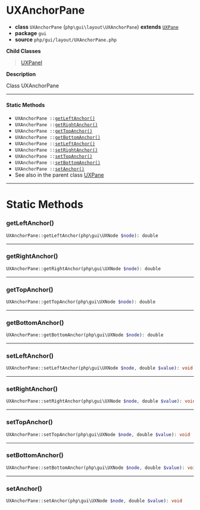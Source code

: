 # UXAnchorPane

- **class** `UXAnchorPane` (`php\gui\layout\UXAnchorPane`) **extends** [`UXPane`](https://github.com/VenityStudio/android/tree/master/jphp-android-ext/api-docs/classes/php/gui/layout/UXPane.md)
- **package** `gui`
- **source** `php/gui/layout/UXAnchorPane.php`

**Child Classes**

> [UXPanel](https://github.com/VenityStudio/android/tree/master/jphp-android-ext/api-docs/classes/php/gui/layout/UXPanel.md)

**Description**

Class UXAnchorPane

---

#### Static Methods

- `UXAnchorPane ::`[`getLeftAnchor()`](#method-getleftanchor)
- `UXAnchorPane ::`[`getRightAnchor()`](#method-getrightanchor)
- `UXAnchorPane ::`[`getTopAnchor()`](#method-gettopanchor)
- `UXAnchorPane ::`[`getBottomAnchor()`](#method-getbottomanchor)
- `UXAnchorPane ::`[`setLeftAnchor()`](#method-setleftanchor)
- `UXAnchorPane ::`[`setRightAnchor()`](#method-setrightanchor)
- `UXAnchorPane ::`[`setTopAnchor()`](#method-settopanchor)
- `UXAnchorPane ::`[`setBottomAnchor()`](#method-setbottomanchor)
- `UXAnchorPane ::`[`setAnchor()`](#method-setanchor)
- See also in the parent class [UXPane](https://github.com/VenityStudio/android/tree/master/jphp-android-ext/api-docs/classes/php/gui/layout/UXPane.md)

---
# Static Methods

<a name="method-getleftanchor"></a>

### getLeftAnchor()
```php
UXAnchorPane::getLeftAnchor(php\gui\UXNode $node): double
```

---

<a name="method-getrightanchor"></a>

### getRightAnchor()
```php
UXAnchorPane::getRightAnchor(php\gui\UXNode $node): double
```

---

<a name="method-gettopanchor"></a>

### getTopAnchor()
```php
UXAnchorPane::getTopAnchor(php\gui\UXNode $node): double
```

---

<a name="method-getbottomanchor"></a>

### getBottomAnchor()
```php
UXAnchorPane::getBottomAnchor(php\gui\UXNode $node): double
```

---

<a name="method-setleftanchor"></a>

### setLeftAnchor()
```php
UXAnchorPane::setLeftAnchor(php\gui\UXNode $node, double $value): void
```

---

<a name="method-setrightanchor"></a>

### setRightAnchor()
```php
UXAnchorPane::setRightAnchor(php\gui\UXNode $node, double $value): void
```

---

<a name="method-settopanchor"></a>

### setTopAnchor()
```php
UXAnchorPane::setTopAnchor(php\gui\UXNode $node, double $value): void
```

---

<a name="method-setbottomanchor"></a>

### setBottomAnchor()
```php
UXAnchorPane::setBottomAnchor(php\gui\UXNode $node, double $value): void
```

---

<a name="method-setanchor"></a>

### setAnchor()
```php
UXAnchorPane::setAnchor(php\gui\UXNode $node, double $value): void
```